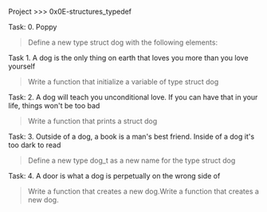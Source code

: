 Project >>> 0x0E-structures_typedef

Task: 0. Poppy
> Define a new type struct dog with the following elements:

Task 1. A dog is the only thing on earth that loves you more than you love yourself
> Write a function that initialize a variable of type struct dog

Task: 2. A dog will teach you unconditional love. If you can have that in your life, things won't be too bad
> Write a function that prints a struct dog

Task: 3. Outside of a dog, a book is a man's best friend. Inside of a dog it's too dark to read
> Define a new type dog_t as a new name for the type struct dog

Task: 4. A door is what a dog is perpetually on the wrong side of
> Write a function that creates a new dog.Write a function that creates a new dog.
